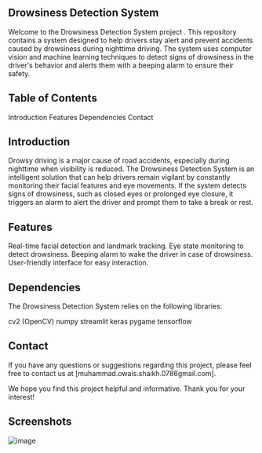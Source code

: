## Drowsiness Detection System

Welcome to the Drowsiness Detection System project . This repository contains a system designed to help drivers stay alert and prevent accidents caused by drowsiness during nighttime driving. The system uses computer vision and machine learning techniques to detect signs of drowsiness in the driver's behavior and alerts them with a beeping alarm to ensure their safety.

## Table of Contents

Introduction
Features
Dependencies
Contact

## Introduction

Drowsy driving is a major cause of road accidents, especially during nighttime when visibility is reduced. The Drowsiness Detection System is an intelligent solution that can help drivers remain vigilant by constantly monitoring their facial features and eye movements. If the system detects signs of drowsiness, such as closed eyes or prolonged eye closure, it triggers an alarm to alert the driver and prompt them to take a break or rest.

## Features

Real-time facial detection and landmark tracking.
Eye state monitoring to detect drowsiness.
Beeping alarm to wake the driver in case of drowsiness.
User-friendly interface for easy interaction.

## Dependencies

The Drowsiness Detection System relies on the following libraries:

cv2 (OpenCV)
numpy 
streamlit
keras
pygame
tensorflow 

## Contact

If you have any questions or suggestions regarding this project, please feel free to contact us at [muhammad.owais.shaikh.0786gmail.com].

We hope you find this project helpful and informative. Thank you for your interest!

## Screenshots


![image](https://github.com/Owais-Shaikh-0786/Drowsiness-Detection-System/assets/139638554/f8e042e2-64d9-4c6e-86ae-210a1fdedae6)


